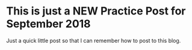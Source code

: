 <!--
.. title: Practice Post for September  
.. slug: practice post SEP      
.. date: 2018-09-11 15:29:40 UTC
.. tags: blog, learning, 
.. category: technology
.. link: 
.. description: Just  a Practice Post
.. type: text
-->

# This is just a NEW Practice Post for September 2018 #

Just a quick little post so that I can remember how to post to this blog.

